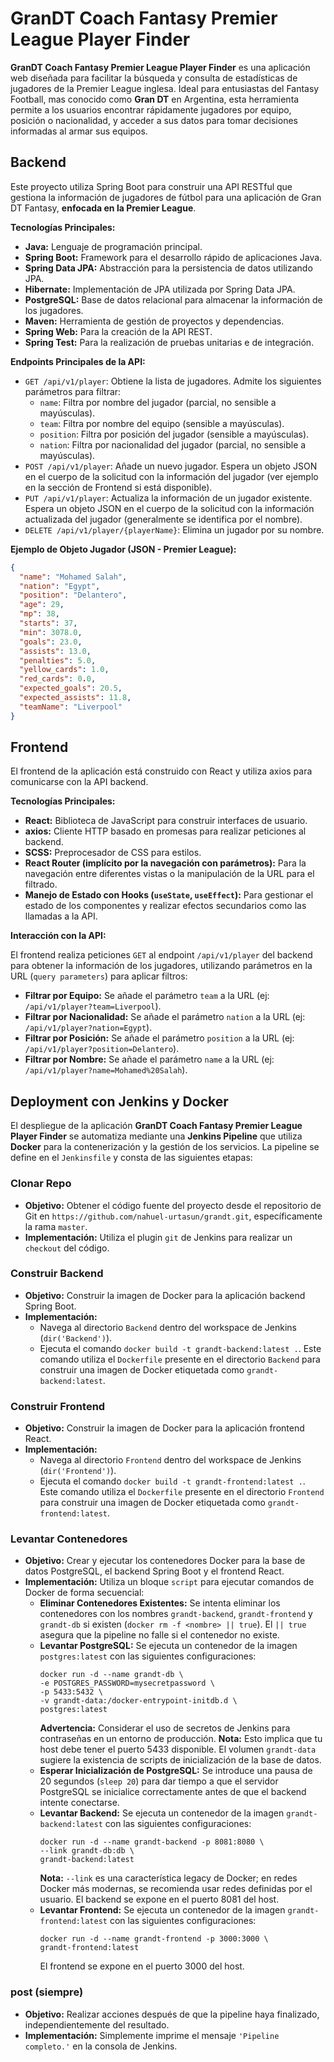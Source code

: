 # GranDT Coach Fantasy Premier League Player Finder

**GranDT Coach Fantasy Premier League Player Finder** es una aplicación web diseñada para facilitar la búsqueda y consulta de estadísticas de jugadores de la Premier League inglesa. Ideal para entusiastas del Fantasy Football, mas conocido como **Gran DT** en Argentina, esta herramienta permite a los usuarios encontrar rápidamente jugadores por equipo, posición o nacionalidad, y acceder a sus datos para tomar decisiones informadas al armar sus equipos.

## Backend

Este proyecto utiliza Spring Boot para construir una API RESTful que gestiona la información de jugadores de fútbol para una aplicación de Gran DT Fantasy, **enfocada en la Premier League**.

**Tecnologías Principales:**

* **Java:** Lenguaje de programación principal.
* **Spring Boot:** Framework para el desarrollo rápido de aplicaciones Java.
* **Spring Data JPA:** Abstracción para la persistencia de datos utilizando JPA.
* **Hibernate:** Implementación de JPA utilizada por Spring Data JPA.
* **PostgreSQL:** Base de datos relacional para almacenar la información de los jugadores.
* **Maven:** Herramienta de gestión de proyectos y dependencias.
* **Spring Web:** Para la creación de la API REST.
* **Spring Test:** Para la realización de pruebas unitarias e de integración.

**Endpoints Principales de la API:**

* `GET /api/v1/player`: Obtiene la lista de jugadores. Admite los siguientes parámetros para filtrar:
    * `name`: Filtra por nombre del jugador (parcial, no sensible a mayúsculas).
    * `team`: Filtra por nombre del equipo (sensible a mayúsculas).
    * `position`: Filtra por posición del jugador (sensible a mayúsculas).
    * `nation`: Filtra por nacionalidad del jugador (parcial, no sensible a mayúsculas).
* `POST /api/v1/player`: Añade un nuevo jugador. Espera un objeto JSON en el cuerpo de la solicitud con la información del jugador (ver ejemplo en la sección de Frontend si está disponible).
* `PUT /api/v1/player`: Actualiza la información de un jugador existente. Espera un objeto JSON en el cuerpo de la solicitud con la información actualizada del jugador (generalmente se identifica por el nombre).
* `DELETE /api/v1/player/{playerName}`: Elimina un jugador por su nombre.

**Ejemplo de Objeto Jugador (JSON - Premier League):**

```json
{
  "name": "Mohamed Salah",
  "nation": "Egypt",
  "position": "Delantero",
  "age": 29,
  "mp": 38,
  "starts": 37,
  "min": 3078.0,
  "goals": 23.0,
  "assists": 13.0,
  "penalties": 5.0,
  "yellow_cards": 1.0,
  "red_cards": 0.0,
  "expected_goals": 20.5,
  "expected_assists": 11.8,
  "teamName": "Liverpool"
}
```

## Frontend

El frontend de la aplicación está construido con React y utiliza axios para comunicarse con la API backend.

**Tecnologías Principales:**

* **React:** Biblioteca de JavaScript para construir interfaces de usuario.
* **axios:** Cliente HTTP basado en promesas para realizar peticiones al backend.
* **SCSS:** Preprocesador de CSS para estilos.
* **React Router (implícito por la navegación con parámetros):** Para la navegación entre diferentes vistas o la manipulación de la URL para el filtrado.
* **Manejo de Estado con Hooks (`useState`, `useEffect`):** Para gestionar el estado de los componentes y realizar efectos secundarios como las llamadas a la API.

**Interacción con la API:**

El frontend realiza peticiones `GET` al endpoint `/api/v1/player` del backend para obtener la información de los jugadores, utilizando parámetros en la URL (`query parameters`) para aplicar filtros:

* **Filtrar por Equipo:** Se añade el parámetro `team` a la URL (ej: `/api/v1/player?team=Liverpool`).
* **Filtrar por Nacionalidad:** Se añade el parámetro `nation` a la URL (ej: `/api/v1/player?nation=Egypt`).
* **Filtrar por Posición:** Se añade el parámetro `position` a la URL (ej: `/api/v1/player?position=Delantero`).
* **Filtrar por Nombre:** Se añade el parámetro `name` a la URL (ej: `/api/v1/player?name=Mohamed%20Salah`).

## Deployment con Jenkins y Docker

El despliegue de la aplicación **GranDT Coach Fantasy Premier League Player Finder** se automatiza mediante una **Jenkins Pipeline** que utiliza **Docker** para la contenerización y la gestión de los servicios. La pipeline se define en el `Jenkinsfile` y consta de las siguientes etapas:

### Clonar Repo

* **Objetivo:** Obtener el código fuente del proyecto desde el repositorio de Git en `https://github.com/nahuel-urtasun/grandt.git`, específicamente la rama `master`.
* **Implementación:** Utiliza el plugin `git` de Jenkins para realizar un `checkout` del código.

### Construir Backend

* **Objetivo:** Construir la imagen de Docker para la aplicación backend Spring Boot.
* **Implementación:**
    * Navega al directorio `Backend` dentro del workspace de Jenkins (`dir('Backend')`).
    * Ejecuta el comando `docker build -t grandt-backend:latest .`. Este comando utiliza el `Dockerfile` presente en el directorio `Backend` para construir una imagen de Docker etiquetada como `grandt-backend:latest`.

### Construir Frontend

* **Objetivo:** Construir la imagen de Docker para la aplicación frontend React.
* **Implementación:**
    * Navega al directorio `Frontend` dentro del workspace de Jenkins (`dir('Frontend')`).
    * Ejecuta el comando `docker build -t grandt-frontend:latest .`. Este comando utiliza el `Dockerfile` presente en el directorio `Frontend` para construir una imagen de Docker etiquetada como `grandt-frontend:latest`.

### Levantar Contenedores

* **Objetivo:** Crear y ejecutar los contenedores Docker para la base de datos PostgreSQL, el backend Spring Boot y el frontend React.
* **Implementación:** Utiliza un bloque `script` para ejecutar comandos de Docker de forma secuencial:
    * **Eliminar Contenedores Existentes:** Se intenta eliminar los contenedores con los nombres `grandt-backend`, `grandt-frontend` y `grandt-db` si existen (`docker rm -f <nombre> || true`). El `|| true` asegura que la pipeline no falle si el contenedor no existe.
    * **Levantar PostgreSQL:** Se ejecuta un contenedor de la imagen `postgres:latest` con las siguientes configuraciones:
        ```
        docker run -d --name grandt-db \
        -e POSTGRES_PASSWORD=mysecretpassword \
        -p 5433:5432 \
        -v grandt-data:/docker-entrypoint-initdb.d \
        postgres:latest
        ```
        **Advertencia:** Considerar el uso de secretos de Jenkins para contraseñas en un entorno de producción.
        **Nota:** Esto implica que tu host debe tener el puerto 5433 disponible. El volumen `grandt-data` sugiere la existencia de scripts de inicialización de la base de datos.
    * **Esperar Inicialización de PostgreSQL:** Se introduce una pausa de 20 segundos (`sleep 20`) para dar tiempo a que el servidor PostgreSQL se inicialice correctamente antes de que el backend intente conectarse.
    * **Levantar Backend:** Se ejecuta un contenedor de la imagen `grandt-backend:latest` con las siguientes configuraciones:
        ```
        docker run -d --name grandt-backend -p 8081:8080 \
        --link grandt-db:db \
        grandt-backend:latest
        ```
        **Nota:** `--link` es una característica legacy de Docker; en redes Docker más modernas, se recomienda usar redes definidas por el usuario. El backend se expone en el puerto 8081 del host.
    * **Levantar Frontend:** Se ejecuta un contenedor de la imagen `grandt-frontend:latest` con las siguientes configuraciones:
        ```
        docker run -d --name grandt-frontend -p 3000:3000 \
        grandt-frontend:latest
        ```
        El frontend se expone en el puerto 3000 del host.

### post (siempre)

* **Objetivo:** Realizar acciones después de que la pipeline haya finalizado, independientemente del resultado.
* **Implementación:** Simplemente imprime el mensaje `'Pipeline completo.'` en la consola de Jenkins.
